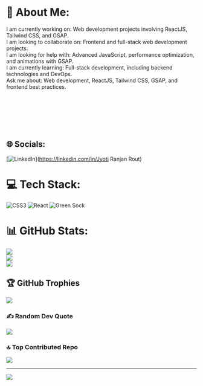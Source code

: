 # 💫 About Me:
I am currently working on: Web development projects involving ReactJS, Tailwind CSS, and GSAP.<br>I am looking to collaborate on: Frontend and full-stack web development projects.<br>I am looking for help with: Advanced JavaScript, performance optimization, and animations with GSAP.<br>I am currently learning: Full-stack development, including backend technologies and DevOps.<br>Ask me about: Web development, ReactJS, Tailwind CSS, GSAP, and frontend best practices.<br><br><br><br><br><br><br>


## 🌐 Socials:
[![LinkedIn](https://img.shields.io/badge/LinkedIn-%230077B5.svg?logo=linkedin&logoColor=white)](https://linkedin.com/in/Jyoti Ranjan Rout) 

# 💻 Tech Stack:
![CSS3](https://img.shields.io/badge/css3-%231572B6.svg?style=for-the-badge&logo=css3&logoColor=white) ![React](https://img.shields.io/badge/react-%2320232a.svg?style=for-the-badge&logo=react&logoColor=%2361DAFB) ![Green Sock](https://img.shields.io/badge/green%20sock-88CE02?style=for-the-badge&logo=greensock&logoColor=white)
# 📊 GitHub Stats:
![](https://github-readme-stats.vercel.app/api?username=Rinturanjan&theme=dark&hide_border=false&include_all_commits=true&count_private=true)<br/>
![](https://github-readme-streak-stats.herokuapp.com/?user=Rinturanjan&theme=dark&hide_border=false)<br/>
![](https://github-readme-stats.vercel.app/api/top-langs/?username=Rinturanjan&theme=dark&hide_border=false&include_all_commits=true&count_private=true&layout=compact)

## 🏆 GitHub Trophies
![](https://github-profile-trophy.vercel.app/?username=Rinturanjan&theme=radical&no-frame=false&no-bg=true&margin-w=4)

### ✍️ Random Dev Quote
![](https://quotes-github-readme.vercel.app/api?type=horizontal&theme=radical)

### 🔝 Top Contributed Repo
![](https://github-contributor-stats.vercel.app/api?username=Rinturanjan&limit=5&theme=dark&combine_all_yearly_contributions=true)

---
[![](https://visitcount.itsvg.in/api?id=Rinturanjan&icon=0&color=0)](https://visitcount.itsvg.in)

<!-- Proudly created with GPRM ( https://gprm.itsvg.in ) -->
